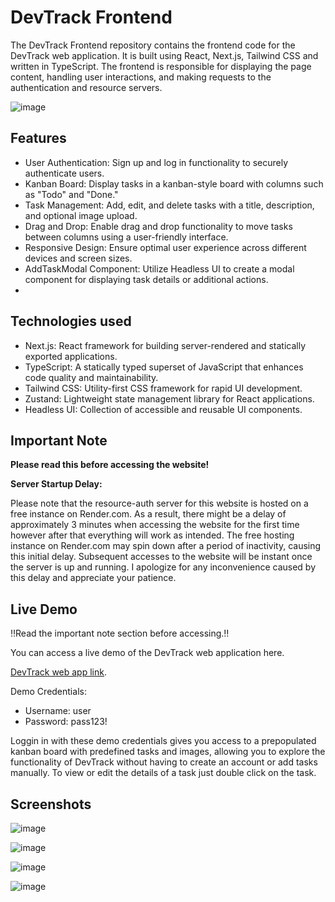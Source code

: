 # DevTrack Frontend
The DevTrack Frontend repository contains the frontend code for the DevTrack web application. It is built using React, Next.js, Tailwind CSS and written in TypeScript. 
The frontend is responsible for displaying the page content, handling user interactions, and making requests to the authentication and resource servers.

![image](https://github.com/PanosEko/devtrack-frontend/assets/93736094/3bfc6d6a-f8f0-42de-986f-da31e4fc5e15)


## Features
- User Authentication: Sign up and log in functionality to securely authenticate users.
- Kanban Board: Display tasks in a kanban-style board with columns such as "Todo" and "Done."
- Task Management: Add, edit, and delete tasks with a title, description, and optional image upload.
- Drag and Drop: Enable drag and drop functionality to move tasks between columns using a user-friendly interface.
- Responsive Design: Ensure optimal user experience across different devices and screen sizes.
- AddTaskModal Component: Utilize Headless UI to create a modal component for displaying task details or additional actions.
- 
## Technologies used
- Next.js: React framework for building server-rendered and statically exported applications.
- TypeScript: A statically typed superset of JavaScript that enhances code quality and maintainability.
- Tailwind CSS: Utility-first CSS framework for rapid UI development.
- Zustand: Lightweight state management library for React applications.
- Headless UI: Collection of accessible and reusable UI components.

## Important Note

**Please read this before accessing the website!**

**Server Startup Delay:** 

Please note that the resource-auth server for this website is hosted on a free instance on Render.com. As a result, there might be a delay of approximately 3 minutes when accessing the website for the first time however after that everything will work as intended. The free hosting instance on Render.com may spin down after a period of inactivity, causing this initial delay. Subsequent accesses to the website will be instant once the server is up and running. I apologize for any inconvenience caused by this delay and appreciate your patience. 

## Live Demo
‼️Read the important note section before accessing.‼️

You can access a live demo of the DevTrack web application here. 

[DevTrack web app link](https://devtrack.dedyn.io).


Demo Credentials:
- Username: user
- Password: pass123!

Loggin in with these demo credentials gives you access to a prepopulated kanban board with predefined tasks and images, allowing you to explore the functionality of DevTrack without having to create an account or add tasks manually. To view or edit the details of a task just double click on the task.

## Screenshots

![image](https://github.com/PanosEko/devtrack-frontend/assets/93736094/50ccdb14-7ddc-4d08-8174-06f993845aa4)

![image](https://github.com/PanosEko/devtrack-frontend/assets/93736094/5c9378d5-98f6-472e-aed6-971a7fe6e855)

![image](https://github.com/PanosEko/devtrack-frontend/assets/93736094/3efc0575-c523-4c8f-86ac-3b2fdef54d88)

![image](https://github.com/PanosEko/devtrack-frontend/assets/93736094/45ee7627-9bee-46d7-9611-ee43a862f2bd)





